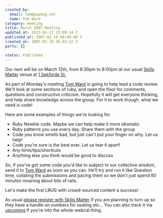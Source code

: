 ```yaml
--- 
created_by: 
  email: tom@popdog.net
  name: Tom Ward
category: meeting
title: March 2007 Meeting
updated_at: 2013-02-12 23:09:14 Z
published_at: 2007-02-19 08:04:48 Z
created_at: 2007-02-19 16:03:12 Z
parts: {}

status: Published
---
```


Our next will be on March 12th, from 6:30pm to 8:00pm at our usual [Skills Matter](http://www.skillsmatter.com/) venue at [1 Sekforde St.](http://maps.google.co.uk/maps?f=q&hl=en&q=EC1R+0BE&layer=&ie=UTF8&z=16&om=1&iwloc=addr)

As part of Monday's meeting [Tom Ward](mailto:tom@popdog.net) is going to help lead a code review. We'll look at some sections of ruby, and open the floor for comments, questions and constructive criticism.  Hopefully it will get everyone thinking, and help share knowledge across the group.  For it to work though, what we need is code!

Here are some examples of things we're looking for:

* Ruby Newbie code.  Maybe we can help make it more idiomatic
* Ruby patterns you use every day.  Share them with the group
* Code you know smells bad, but just can't put your finger on why.  Let us help!
* Code you're sure is the best ever.  Let us tear it apart!
* Any hints/tips/shortcuts
* Anything else you think would be good to discuss

So, if you've got some code you'd like to subject to our collective wisdom, send it to [Tom Ward](mailto:tom@popdog.net) as soon as you can.  He'll try and run it like Question time, collating the submissions and pacing them so we don't just spend 60 minutes moaning about bits of rails.

Let's make the first LRUG with crowd-sourced content a success!

As usual [please register with Skills Matter](http://skillsmatter.com/lrug) if you are planning to turn up so they have a handle on numbers for seating etc...  You can also track it via [upcoming](http://upcoming.org/event/160473) if you're into the whole-webcal thing.
